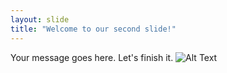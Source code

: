 ```yaml
---
layout: slide
title: "Welcome to our second slide!"
---
```

Your message goes here.
Let's finish it. 
![Alt Text](https://giphy.com/gifs/the-avengers-captain-america-salute-1lk1IcVgqPLkA)

